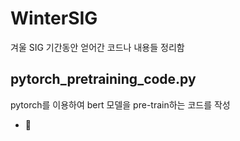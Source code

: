 # WinterSIG
겨울 SIG 기간동안 얻어간 코드나 내용들 정리함

## pytorch_pretraining_code.py
 pytorch를 이용하여 bert 모델을 pre-train하는 코드를 작성
 
 - :construction:
